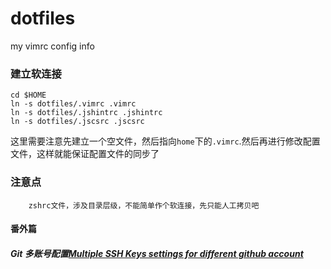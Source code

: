 # dotfiles
my vimrc config info

### 建立软连接
```
cd $HOME
ln -s dotfiles/.vimrc .vimrc
ln -s dotfiles/.jshintrc .jshintrc
ln -s dotfiles/.jscsrc .jscsrc
```
这里需要注意先建立一个空文件，然后指向`home`下的`.vimrc`.然后再进行修改配置文件，这样就能保证配置文件的同步了

### 注意点

```
    zshrc文件，涉及目录层级，不能简单作个软连接，先只能人工拷贝吧
```

#### 番外篇

##### Git 多账号配置[Multiple SSH Keys settings for different github account](https://gist.github.com/jexchan/2351996)
